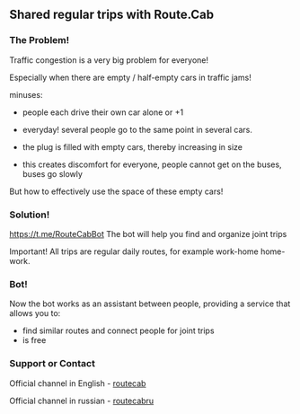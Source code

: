 ## Shared regular trips with Route.Cab

### The Problem!
Traffic congestion is a very big problem for everyone!

Especially when there are empty / half-empty cars in traffic jams!

minuses:

 - people each drive their own car alone or +1

 - everyday! several people go to the same point in several cars.

 - the plug is filled with empty cars, thereby increasing in size

 - this creates discomfort for everyone, people cannot get on the buses, buses go slowly



But how to effectively use the space of these empty cars!


### Solution!
https://t.me/RouteCabBot The bot will help you find and organize joint trips

Important! All trips are regular daily routes, for example work-home home-work.

### Bot!
Now the bot works as an assistant between people, providing a service that allows you to:

 - find similar routes and connect people for joint trips
 - is free

### Support or Contact

Official channel in English - [routecab](https://t.me/routecab)

Official channel in russian - [routecabru](https://t.me/routecab)
